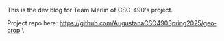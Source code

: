 This is the dev blog for Team Merlin of CSC-490's project.

Project repo here: https://github.com/AugustanaCSC490Spring2025/geo-crop \
